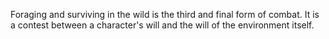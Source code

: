 Foraging and surviving in the wild is the third and final form of combat. It is a contest between a character's will and the will of the environment itself.